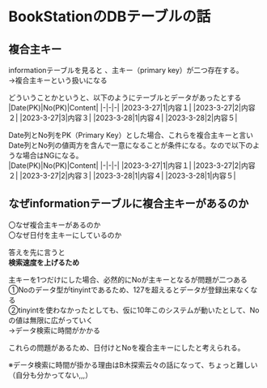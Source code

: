 # BookStationのDBテーブルの話  

## 複合主キー  

informationテーブルを見ると 、主キー（primary key）が二つ存在する。  
→複合主キーという扱いになる  

どういうことかというと、以下のようにテーブルとデータがあったとする  
|Date(PK)|No(PK)|Content|
|-|-|-|
|2023-3-27|1|内容１|
|2023-3-27|2|内容２|
|2023-3-27|3|内容３|
|2023-3-28|1|内容４|
|2023-3-28|2|内容５|

Date列とNo列をPK（Primary Key）とした場合、これらを複合主キーと言い  
Date列とNo列の値両方を含んで一意になることが条件になる。なので以下のような場合はNGになる。  
|Date(PK)|No(PK)|Content|
|-|-|-|
|2023-3-27|1|内容１|
|2023-3-27|2|内容２|
|2023-3-27|2|内容３|
|2023-3-28|1|内容４|
|2023-3-28|1|内容５|


## なぜinformationテーブルに複合主キーがあるのか  

〇なぜ複合主キーがあるのか  
〇なぜ日付を主キーにしているのか  

答えを先に言うと  
**検索速度を上げるため**  

主キーを1つだけにした場合、必然的にNoが主キーとなるが問題が二つある  
①Noのデータ型がtinyintであるため、127を超えるとデータが登録出来なくなる  
②tinyintを使わなかったとしても、仮に10年このシステムが動いたとして、Noの値は無限に広がっていく  
 →データ検索に時間がかかる  

これらの問題があるため、日付けとNoを複合主キーにしたと考えられる。  

※データ検索に時間が掛かる理由はB木探索云々の話になって、ちょっと難しい（自分も分かってない,,,）  




